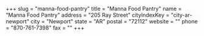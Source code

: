 +++
slug = "manna-food-pantry"
title = "Manna Food Pantry"
name = "Manna Food Pantry"
address = "205 Ray Street"
cityIndexKey = "city-ar-newport"
city = "Newport"
state = "AR"
postal = "72112"
website = ""
phone = "870-761-7398"
fax = ""
+++
